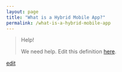 ```yaml
---
layout: page
title: "What is a Hybrid Mobile App?"
permalink: /what-is-a-hybrid-mobile-app
---
```


> Help! 
> 
> We need help. Edit this definition <a href="https://github.com/and-digital/tech-definitions/blob/master/definitions/mobile/hybrid-mobile-app.md">here</a>.

<p class="edit-term"><a href="https://github.com/and-digital/tech-definitions/blob/master/definitions/mobile/hybrid-mobile-app.md">edit</a></p>
